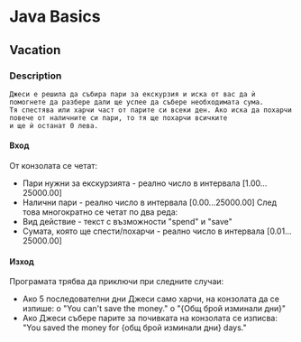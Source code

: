 # Java Basics

## Vacation

### Description
    Джеси е решила да събира пари за екскурзия и иска от вас да ѝ помогнете да разбере дали ще успее да събере необходимата сума. 
    Тя спестява или харчи част от парите си всеки ден. Ако иска да похарчи повече от наличните си пари, то тя ще похарчи всичките 
    и ще ѝ останат 0 лева. 

#### Вход 
От конзолата се четат:
- Пари нужни за екскурзията - реално число в интервала [1.00…25000.00] 
- Налични пари - реално число в интервала [0.00...25000.00] 
След това многократно се четат по два реда: 
- Вид действие - текст с възможности "spend" и "save" 
- Сумата, която ще спести/похарчи - реално число в интервала [0.01…25000.00]

#### Изход
Програмата трябва да приключи при следните случаи:
-	Ако 5 последователни дни Джеси само харчи, на конзолата да се изпише: 
o	"You can't save the money." 
o	"{Общ брой изминали дни}" 
- Ако Джеси събере парите за почивката на конзолата се изписва: 
"You saved the money for {общ брой изминали дни} days."